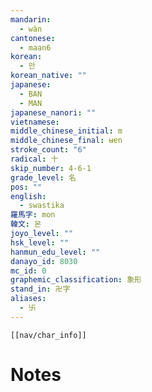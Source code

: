```yaml
---
mandarin:
  - wàn
cantonese:
  - maan6
korean:
  - 만
korean_native: ""
japanese:
  - BAN
  - MAN
japanese_nanori: ""
vietnamese:
middle_chinese_initial: m
middle_chinese_final: ʉɐn
stroke_count: "6"
radical: 十
skip_number: 4-6-1
grade_level: 名
pos: ""
english:
  - swastika
羅馬字: mon
韓文: 몬
joyo_level: ""
hsk_level: ""
hanmun_edu_level: ""
danayo_id: 8030
mc_id: 0
graphemic_classification: 象形
stand_in: 卍字
aliases:
  - 卐
---
```

```meta-bind-embed
[[nav/char_info]]
```

# Notes
